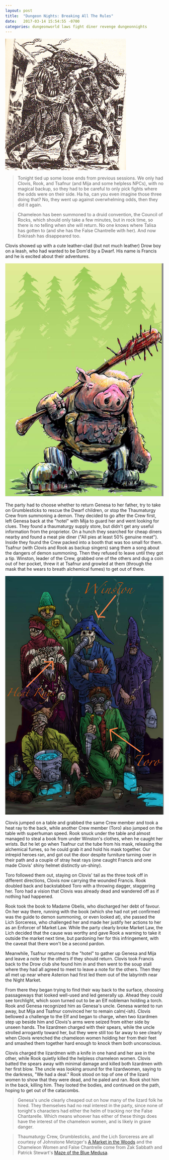 ```yaml
---
layout: post
title:  "Dungeon Nights: Breaking All The Rules"
date:   2017-03-14 15:54:55 -0700
categories: dungeonworld laws fight diner revenge dungeonnights
---
```

![Lizardmen](/images/lizardmen.png)

> Tonight tied up some loose ends from previous sessions. We only had Clovis,
> Rook, and Tsafnur (and Mija and some helpless NPCs), with no magical backup,
> so they had to be careful to only pick fights where the odds were on their side.
> Ha ha, can you even imagine those three doing that? No, they went up against
> overwhelming odds, then they did it again.

> Chameleon has been summoned to a druid convention, the Council of Rocks, which
> should only take a few minutes, but in rock time, so there is no telling when
> she will return. No one knows where Talisa has gotten to (and she has the False Chantrelle
> with her). And now Enkirash has disappeared too.

Clovis showed up with a cute leather-clad (but not much leather) Drow boy on a leash,
who had wanted to be Dom'd by a Dwarf. His name is Francis and he is excited about
their adventures.

![Grumblesticks](/images/grumblesticks.png)

The party had to choose whether to return Genesa to her father, try to take on
Grumblesticks to rescue the Dwarf children, or stop the Thaumaturgy Crew from summoning
a demon. They decided to go after the Crew first, left Genesa back at the "hotel"
with Mija to guard her and went looking for clues. They found a thaumaturgy supply
store, but didn't get any useful information from the proprietor. On a hunch
they searched for cheap diners nearby and found a meat pie diner ("All pies at
least 50% genuine meat"). Inside they found the Crew packed into a booth that was
too small for them. Tsafnur (with Clovis and Rook as backup singers) sang them a
song about the dangers of demon summoning. Then they refused to leave until they
got a tip. Winston, leader of the Crew, grabbed one of the others and dug a coin
out of her pocket, threw it at Tsafnur and growled at them (through the mask that
he wears to breath alchemical fumes) to get out of there.

![Thaumaturgy Crew](/images/tham_crew.png)

Clovis jumped on a table and grabbed the same Crew member and took a heat ray to
the back, while another Crew member (Toro) also jumped on the table with superhuman
speed. Rook snuck under the table and almost managed to steal a book from under Winston's
clothes, when he caught her wrists. But he let go when Tsafnur cut the tube from his
mask, releasing the alchemical fumes, so he could grab it and hold his mask together.
Our intrepid heroes ran, and got out the door despite furniture turning over in
their path and a couple of stray heat rays (one caught Francis and one made Clovis'
shiny helmet distinctly un-shiny).

Toro followed them out, staying on Clovis' tail as the three took off in different
directions, Clovis now carrying the wounded Francis. Rook doubled back and backstabbed
Toro with a throwing dagger, staggering her. Toro had a vision that Clovis was
already dead and wandered off as if nothing had happened.

Rook took the book to Madame Obelis, who discharged her debt of favour. On her way
there, running with the book (which she had not yet confirmed was the guide to
demon summoning, or even looked at), she passed the Lich Sorceress, who challenged
her and made her justify her actions to her as an Enforcer of Market Law. While
the party clearly broke Market Law, the Lich decided that the cause was worthy and
gave Rook a warning to take it outside the market next time, but pardoning her
for this infringement, with the caveat that there won't be a second pardon.

Meanwhile, Tsafnur returned
to the "hotel" to gather up Genesa and Mija and leave a note for the others if they
should return. Clovis took Francis back to the Drow club she found him in and then
went to the soup stall where they had all agreed to meet to leave a note for the
others. Then they all met up near where Asterion had first led them out of the labyrinth
near the Night Market.

From there they began trying to find their way back to the surface, choosing
passageways that looked well-used and led generally up. Ahead they could see
torchlight, which soon turned out to be an Elf nobleman holding a torch. Rook
and Genesa recognized him as Genesa's uncle. Genesa wanted to run away, but Mija
and Tsafnur convinced her to remain calm(-ish). Clovis bellowed a challenge to
the Elf and began to charge, when two lizardmen step up beside him and Clovis's
arms were seized from either side by unseen hands. The lizardmen charged with their
spears, while the uncle strolled arrogantly toward her, but they were still too
far away to see clearly when Clovis wrenched the chameleon women holding her from their
feet and smashed them together hard enough to knock them both unconscious.

Clovis charged the lizardmen with a knife in one hand and her axe in the other,
while Rook quietly killed the helpless chameleon women. Clovis batted the spears
away with minimal damage and killed both lizardmen with her first blow. The uncle
was looking around for the lizardwomen, saying to the darkness, "We had a deal."
Rook stood on top of one of the lizard women to show that they were dead, and he
paled and ran. Rook shot him in the back, killing him. They looted the bodies,
and continued on the path, hoping to get out of the catacombs.

> Genesa's uncle clearly cheaped out on how many of the lizard folk he hired. They
> themselves had no real interest in the party, since none of tonight's characters
> had either the helm of tracking nor the False Chantarelle. Which means whoever
> has either of these things does have the interest of the chameleon women, and
> is likely in grave danger.

> Thaumaturgy Crew, Grumblesticks, and the Lich Sorceress are all courtesy of Johnstone
> Metzger's [A Market in the Woods](https://www.drivethrurpg.com/product/174727/A-Market-in-the-Woods)
> and the Chameleon Women and False Chantrelle come from Zak Sabbath and Patrick
> Stewart's [Maze of the Blue Medusa](https://www.drivethrurpg.com/product/195785/Maze-of-the-Blue-Medusa--Deluxe-PDF).
